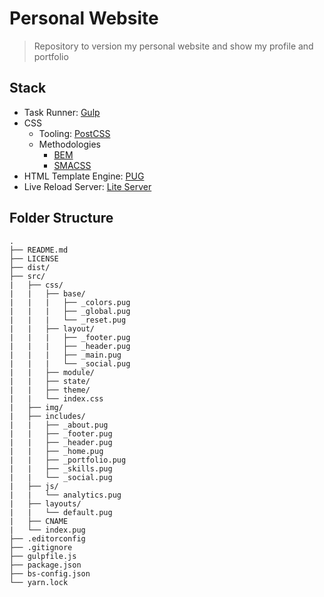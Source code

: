 # Personal Website

> Repository to version my personal website and show my profile and portfolio

## Stack

- Task Runner: [Gulp](http://gulpjs.com/)
- CSS 
	- Tooling: [PostCSS](http://postcss.org/)
	- Methodologies
		- [BEM](http://getbem.com/introduction/)
		- [SMACSS](http://getbem.com/introduction/)
- HTML Template Engine: [PUG](https://pugjs.org/api/getting-started.html)
- Live Reload Server: [Lite Server](https://github.com/johnpapa/lite-server)


## Folder Structure
```
.
├── README.md
├── LICENSE
├── dist/
├── src/
|   ├── css/
|   |   ├── base/
|   |   |   ├── _colors.pug
|   |   |   ├── _global.pug
|   |   |   └── _reset.pug
|   |   ├── layout/
|   |   |   ├── _footer.pug
|   |   |   ├── _header.pug
|   |   |   ├── _main.pug
|   |   |   └── _social.pug
|   |   ├── module/
|   |   ├── state/
|   |   ├── theme/
|   |   └── index.css
|   ├── img/
|   ├── includes/
|   |   ├── _about.pug
|   |   ├── _footer.pug
|   |   ├── _header.pug
|   |   ├── _home.pug
|   |   ├── _portfolio.pug
|   |   ├── _skills.pug
|   |   └── _social.pug
|   ├── js/
|   |   └── analytics.pug
|   ├── layouts/
|   |   └── default.pug
|   ├── CNAME
|   └── index.pug
├── .editorconfig
├── .gitignore
├── gulpfile.js
├── package.json
├── bs-config.json
└── yarn.lock
```
